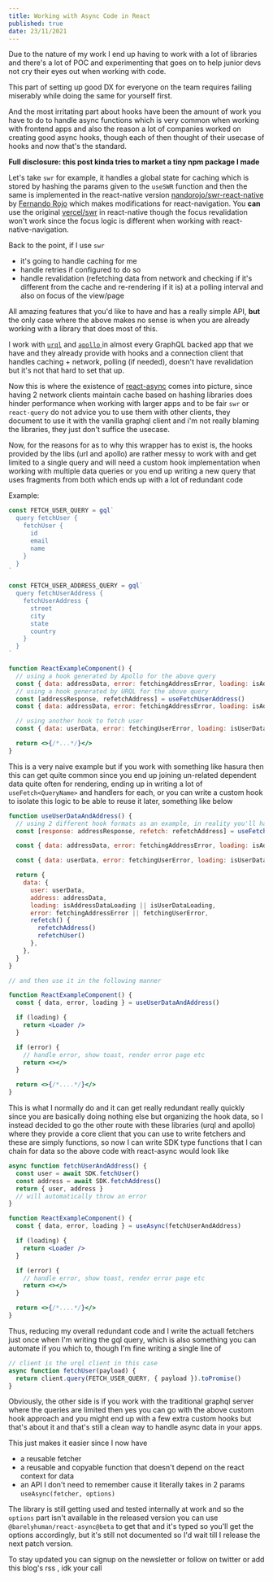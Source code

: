 ```yaml
---
title: Working with Async Code in React
published: true
date: 23/11/2021
---
```


Due to the nature of my work I end up having to work with a lot of libraries and there's a lot of POC and experimenting that goes on to help junior
devs not cry their eyes out when working with code.

This part of setting up good DX for everyone on the team requires failing miserably while doing the same for yourself first.

And the most irritating part about hooks have been the amount of work you have to do to handle async functions which is very common when working with
frontend apps and also the reason a lot of companies worked on creating good async hooks, though each of then thought of their usecase of hooks and
now that's the standard.

**Full disclosure: this post kinda tries to market a tiny npm package I made**

Let's take `swr` for example, it handles a global state for caching which is stored by hashing the params given to the `useSWR` function and then the
same is implemented in the react-native version [nandorojo/swr-react-native](https://github.com/nandorojo/swr-react-native) by
[Fernando Rojo](https://twitter.com/fernandotherojo) which makes modifications for react-navigation. You **can** use the original
[vercel/swr](https://github.com/vercel/swr) in react-native though the focus revalidation won't work since the focus logic is different when working
with react-native-navigation.

Back to the point, if I use `swr`

- it's going to handle caching for me
- handle retries if configured to do so
- handle revalidation (refetching data from network and checking if it's different from the cache and re-rendering if it is) at a polling interval and
  also on focus of the view/page

All amazing features that you'd like to have and has a really simple API, **but** the only case where the above makes no sense is when you are already
working with a library that does most of this.

I work with [`urql`](https://formidable.com/open-source/urql/) and [`apollo` ](https://www.apollographql.com/docs/react/get-started/) in almost every
GraphQL backed app that we have and they already provide with hooks and a connection client that handles caching + network, polling (if needed),
doesn't have revalidation but it's not that hard to set that up.

Now this is where the existence of [react-async](https://github.com/barelyhuman/react-async) comes into picture, since having 2 network clients
maintain cache based on hashing libraries does hinder performance when working with larger apps and to be fair `swr` or `react-query` do not advice
you to use them with other clients, they document to use it with the vanilla graphql client and i'm not really blaming the libraries, they just don't
suffice the usecase.

Now, for the reasons for as to why this wrapper has to exist is, the hooks provided by the libs (url and apollo) are rather messy to work with and get
limited to a single query and will need a custom hook implementation when working with multiple data queries or you end up writing a new query that
uses fragments from both which ends up with a lot of redundant code

Example:

```jsx
const FETCH_USER_QUERY = gql`
  query fetchUser {
    fetchUser {
      id
      email
      name
    }
  }
`

const FETCH_USER_ADDRESS_QUERY = gql`
  query fetchUserAddress {
    fetchUserAddress {
      street
      city
      state
      country
    }
  }
`

function ReactExampleComponent() {
  // using a hook generated by Apollo for the above query
  const { data: addressData, error: fetchingAddressError, loading: isAddressDataLoading } = useFetchUserAddress()
  // using a hook generated by URQL for the above query
  const [addressResponse, refetchAddress] = useFetchUserAddress()
  const { data: addressData, error: fetchingAddressError, loading: isAddressDataLoading } = addressResponse

  // using another hook to fetch user
  const { data: userData, error: fetchingUserError, loading: isUserDataLoading } = useFetchUser()

  return <>{/*...*/}</>
}
```

This is a very naive example but if you work with something like hasura then this can get quite common since you end up joining un-related dependent
data quite often for rendering, ending up in writing a lot of `useFetch<QueryName>` and handlers for each, or you can write a custom hook to isolate
this logic to be able to reuse it later, something like below

```jsx
function useUserDataAndAddress() {
  // using 2 different hook formats as an example, in reality you'll have just one format based on your lib
  const [response: addressResponse, refetch: refetchAddress] = useFetchUserAddress()

  const { data: addressData, error: fetchingAddressError, loading: isAddressDataLoading } = addressResponse

  const { data: userData, error: fetchingUserError, loading: isUserDataLoading, refetch: refetchUser } = useFetchUser()

  return {
    data: {
      user: userData,
      address: addressData,
      loading: isAddressDataLoading || isUserDataLoading,
      error: fetchingAddressError || fetchingUserError,
      refetch() {
        refetchAddress()
        refetchUser()
      },
    },
  }
}

// and then use it in the following manner

function ReactExampleComponent() {
  const { data, error, loading } = useUserDataAndAddress()

  if (loading) {
    return <Loader />
  }

  if (error) {
    // handle error, show toast, render error page etc
    return <></>
  }

  return <>{/*....*/}</>
}
```

This is what I normally do and it can get really redundant really quickly since you are basically doing nothing else but organizing the hook data, so
I instead decided to go the other route with these libraries (urql and apollo) where they provide a core client that you can use to write fetchers and
these are simply functions, so now I can write SDK type functions that I can chain for data so the above code with react-async would look like

```jsx
async function fetchUserAndAddress() {
  const user = await SDK.fetchUser()
  const address = await SDK.fetchAddress()
  return { user, address }
  // will automatically throw an error
}

function ReactExampleComponent() {
  const { data, error, loading } = useAsync(fetchUserAndAddress)

  if (loading) {
    return <Loader />
  }

  if (error) {
    // handle error, show toast, render error page etc
    return <></>
  }

  return <>{/*....*/}</>
}
```

Thus, reducing my overall redundant code and I write the actuall fetchers just once when I'm writing the gql query, which is also something you can
automate if you which to, though I'm fine writing a single line of

```js
// client is the urql client in this case
async function fetchUser(payload) {
  return client.query(FETCH_USER_QUERY, { payload }).toPromise()
}
```

Obviously, the other side is if you work with the traditional graphql server where the queries are limited then yes you can go with the above custom
hook approach and you might end up with a few extra custom hooks but that's about it and that's still a clean way to handle async data in your apps.

This just makes it easier since I now have

- a reusable fetcher
- a reusable and copyable function that doesn't depend on the react context for data
- an API I don't need to remember cause it literally takes in 2 params `useAsync(fetcher, options)`

The library is still getting used and tested internally at work and so the `options` part isn't available in the released version you can use
`@barelyhuman/react-async@beta` to get that and it's typed so you'll get the options accordingly, but it's still not documented so I'd wait till I
release the next patch version.

To stay updated you can signup on the newsletter or follow on twitter or add this blog's rss , idk your call
